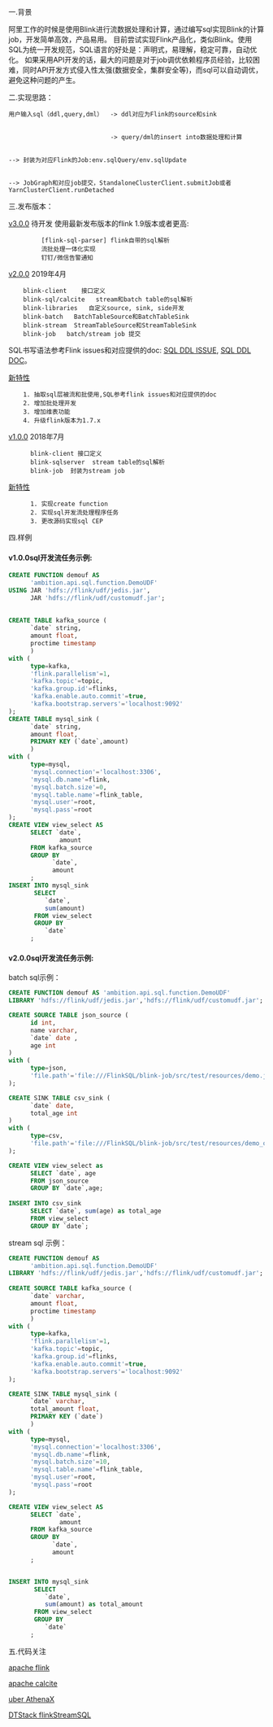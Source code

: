 一.背景
    
   阿里工作的时候是使用Blink进行流数据处理和计算，通过编写sql实现Blink的计算job，开发简单高效，产品易用。
   目前尝试实现Flink产品化，类似Blink。使用SQL为统一开发规范，SQL语言的好处是：声明式，易理解，稳定可靠，自动优化。
   如果采用API开发的话，最大的问题是对于job调优依赖程序员经验，比较困难，同时API开发方式侵入性太强(数据安全，集群安全等)，而sql可以自动调优，避免这种问题的产生。
   
二.实现思路：
   
    用户输入sql（ddl,query,dml）  -> ddl对应为Flink的source和sink
                           
                           
                                -> query/dml的insert into数据处理和计算
                           
                           
    --> 封装为对应Flink的Job:env.sqlQuery/env.sqlUpdate
    
    
    --> JobGraph和对应job提交，StandaloneClusterClient.submitJob或者YarnClusterClient.runDetached

三.发布版本：
    
   [v3.0.0](https://github.com/ambition119/FlinkSQL/tree/v3.0.0)   待开发
         使用最新发布版本的flink 1.9版本或者更高:
             
             [flink-sql-parser] flink自带的sql解析
             流批处理一体化实现
             钉钉/微信告警通知
  
  
   [v2.0.0](https://github.com/ambition119/FlinkSQL/tree/v2.0.0)   2019年4月
   
        blink-client    接口定义
        blink-sql/calcite   stream和batch table的sql解析
        blink-libraries   自定义source, sink, side开发
        blink-batch   BatchTableSource和BatchTableSink
        blink-stream  StreamTableSource和StreamTableSink
        blink-job   batch/stream job 提交
   
   SQL书写语法参考Flink issues和对应提供的doc:
        [SQL DDL ISSUE](https://issues.apache.org/jira/browse/FLINK-8039),
        [SQL DDL DOC](https://docs.google.com/document/d/1TTP-GCC8wSsibJaSUyFZ_5NBAHYEB1FVmPpP7RgDGBA/edit?usp=sharing)。
       
   [新特性](/doc/v2.0.0.md)
        
        1. 抽取sql层被流和批使用,SQL参考flink issues和对应提供的doc
        2. 增加批处理开发
        3. 增加维表功能
        4. 升级flink版本为1.7.x
        
   [v1.0.0](https://github.com/ambition119/FlinkSQL/tree/v1.0.0)  2018年7月
   
          blink-client 接口定义
          blink-sqlserver  stream table的sql解析
          blink-job  封装为stream job    
   
   [新特性](/doc/v1.0.0.md)
   
          1. 实现create function
          2. 实现sql开发流处理程序任务  
          3. 更改源码实现sql CEP     
           
四.样例

#### v1.0.0sql开发流任务示例:
```sql
CREATE FUNCTION demouf AS 
      'ambition.api.sql.function.DemoUDF' 
USING JAR 'hdfs://flink/udf/jedis.jar',
      JAR 'hdfs://flink/udf/customudf.jar';
      
      
CREATE TABLE kafka_source (
      `date` string,
      amount float, 
      proctime timestamp
      ) 
with (
      type=kafka,
      'flink.parallelism'=1,
      'kafka.topic'=topic,
      'kafka.group.id'=flinks,
      'kafka.enable.auto.commit'=true,
      'kafka.bootstrap.servers'='localhost:9092'
);
CREATE TABLE mysql_sink (
      `date` string, 
      amount float, 
      PRIMARY KEY (`date`,amount)
      ) 
with (
      type=mysql,
      'mysql.connection'='localhost:3306',
      'mysql.db.name'=flink,
      'mysql.batch.size'=0,
      'mysql.table.name'=flink_table,
      'mysql.user'=root,
      'mysql.pass'=root
);
CREATE VIEW view_select AS 
      SELECT `date`, 
              amount 
      FROM kafka_source 
      GROUP BY 
            `date`,
            amount
      ;
INSERT INTO mysql_sink 
       SELECT 
          `date`, 
          sum(amount) 
       FROM view_select 
       GROUP BY 
          `date`
      ;
```


#### v2.0.0sql开发流任务示例:
batch sql示例：
```sql
CREATE FUNCTION demouf AS 'ambition.api.sql.function.DemoUDF' 
LIBRARY 'hdfs://flink/udf/jedis.jar','hdfs://flink/udf/customudf.jar';

CREATE SOURCE TABLE json_source (
      id int, 
      name varchar, 
      `date` date , 
      age int
) 
with (
      type=json,
      'file.path'='file:///FlinkSQL/blink-job/src/test/resources/demo.json'
);

CREATE SINK TABLE csv_sink (
      `date` date, 
      total_age int
) 
with (
      type=csv,
      'file.path'='file:///FlinkSQL/blink-job/src/test/resources/demo_out.csv'
);

CREATE VIEW view_select as  
      SELECT `date`, age 
      FROM json_source 
      GROUP BY `date`,age;
  
INSERT INTO csv_sink 
      SELECT `date`, sum(age) as total_age
      FROM view_select 
      GROUP BY `date`;

```
stream sql 示例：
```sql
CREATE FUNCTION demouf AS 
      'ambition.api.sql.function.DemoUDF' 
LIBRARY 'hdfs://flink/udf/jedis.jar','hdfs://flink/udf/customudf.jar';
      
CREATE SOURCE TABLE kafka_source (
      `date` varchar,
      amount float, 
      proctime timestamp
      ) 
with (
      type=kafka,
      'flink.parallelism'=1,
      'kafka.topic'=topic,
      'kafka.group.id'=flinks,
      'kafka.enable.auto.commit'=true,
      'kafka.bootstrap.servers'='localhost:9092'
);

CREATE SINK TABLE mysql_sink (
      `date` varchar, 
      total_amount float, 
      PRIMARY KEY (`date`)
      ) 
with (
      type=mysql,
      'mysql.connection'='localhost:3306',
      'mysql.db.name'=flink,
      'mysql.batch.size'=10,
      'mysql.table.name'=flink_table,
      'mysql.user'=root,
      'mysql.pass'=root
);

CREATE VIEW view_select AS 
      SELECT `date`, 
              amount 
      FROM kafka_source 
      GROUP BY 
            `date`,
            amount
      ;


INSERT INTO mysql_sink 
       SELECT 
          `date`, 
          sum(amount) as total_amount
       FROM view_select 
       GROUP BY 
          `date`
      ;
```

五.代码关注

[apache flink](https://github.com/apache/flink)


[apache calcite](https://github.com/apache/calcite)


[uber AthenaX](https://github.com/uber/AthenaX)


[DTStack flinkStreamSQL](https://github.com/DTStack/flinkStreamSQL)  
